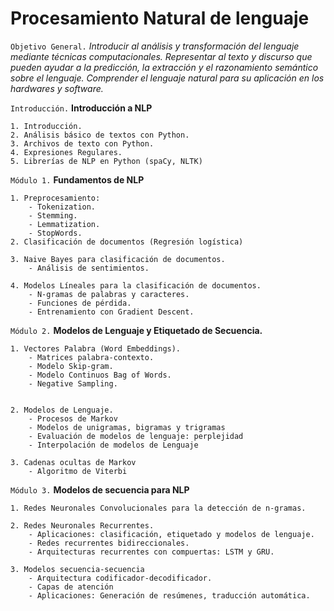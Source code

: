 # Procesamiento Natural de lenguaje 


`Objetivo General.` *Introducir al análisis y transformación del lenguaje mediante técnicas computacionales. Representar al texto y discurso que pueden ayudar a la predicción, la extracción y el razonamiento semántico sobre el lenguaje. Comprender el lenguaje natural para su aplicación en los hardwares y software.*

`Introducción.` **Introducción a NLP**

    1. Introducción. 
    2. Análisis básico de textos con Python.
    3. Archivos de texto con Python.
    4. Expresiones Regulares.
    5. Librerías de NLP en Python (spaCy, NLTK)
 
    
`Módulo 1.` **Fundamentos de NLP**

    1. Preprocesamiento: 
        - Tokenization.
        - Stemming.
        - Lemmatization.
        - StopWords.
    2. Clasificación de documentos (Regresión logística)
    
    3. Naive Bayes para clasificación de documentos.
        - Análisis de sentimientos.
    
    4. Modelos Líneales para la clasificación de documentos.
        - N-gramas de palabras y caracteres.
        - Funciones de pérdida.
        - Entrenamiento con Gradient Descent.
        
   

`Módulo 2.` **Modelos de Lenguaje y Etiquetado de Secuencia.**
    
    1. Vectores Palabra (Word Embeddings).
        - Matrices palabra-contexto.
        - Modelo Skip-gram.
        - Modelo Continuos Bag of Words.
        - Negative Sampling.   
        
   
    2. Modelos de Lenguaje.
        - Procesos de Markov
        - Modelos de unigramas, bigramas y trigramas
        - Evaluación de modelos de lenguaje: perplejidad
        - Interpolación de modelos de Lenguaje
        
    3. Cadenas ocultas de Markov
        - Algoritmo de Viterbi


`Módulo 3.` **Modelos de secuencia para NLP**
    
    1. Redes Neuronales Convolucionales para la detección de n-gramas.
    
    2. Redes Neuronales Recurrentes.
        - Aplicaciones: clasificación, etiquetado y modelos de lenguaje.
        - Redes recurrentes bidireccionales.
        - Arquitecturas recurrentes con compuertas: LSTM y GRU.

    3. Modelos secuencia-secuencia
        - Arquitectura codificador-decodificador.
        - Capas de atención
        - Aplicaciones: Generación de resúmenes, traducción automática.
    
    